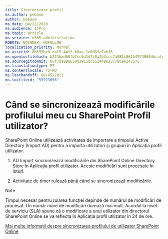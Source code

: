 ```yaml
---
title: Sincronizare profil
ms.author: pebaum
author: pebaum
ms.date: 04/21/2020
ms.audience: ITPro
ms.topic: article
ms.service: o365-administration
ROBOTS: NOINDEX, NOFOLLOW
localization_priority: Normal
ms.assetid: 6b695be8-eaf5-44ff-b0ae-1e0d89e7ab36
ms.openlocfilehash: b223bad66fb7cc6d1d7c0a2b3ccc7a081c061b4974060dbcafec84dfb24eb782
ms.sourcegitcommit: b5f7da89a650d2915dc652449623c78be6247175
ms.translationtype: MT
ms.contentlocale: ro-RO
ms.lasthandoff: 08/05/2021
ms.locfileid: "53923656"
---
```

# <a name="when-do-my-profile-changes-sync-to-the-sharepoint-user-profile-application"></a>Când se sincronizează modificările profilului meu cu SharePoint Profil utilizator?

SharePoint Online utilizează activitatea de importare a timpului Active Directory (Import AD) pentru a importa utilizatori și grupuri în Aplicația profil utilizator. 
  
1. AD Import sincronizează modificările din SharePoint Online Directory Store în Aplicația profil utilizator. Aceste modificări sunt procesate în loturi.
    
2. Activitate de timer rulează până când se sincronizează modificările.
    
> [!NOTE]
> Timpul necesar pentru rularea funcției depinde de numărul de modificări de procesat. Un număr mare de modificări durează mai mult. Acordul la nivel de serviciu (SLA) spune că o modificare a unui utilizator din directorul SharePoint Online se va reflecta în Aplicația profil utilizator în 24 de ore. 
  
[Mai multe informații despre sincronizarea profilului de utilizator SharePoint Online](https://go.microsoft.com/fwlink/?linkid=875671)
  

